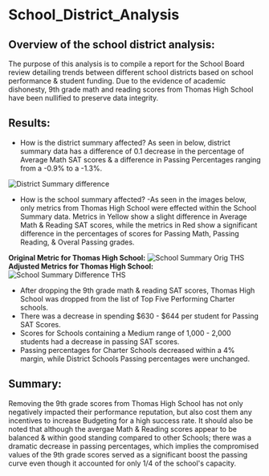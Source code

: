 # School_District_Analysis

## Overview of the school district analysis:
The purpose of this analysis is to compile a report for the School Board review detailing trends between different school districts based on school performance & student funding. Due to the evidence of academic dishonesty, 9th grade math and reading scores from Thomas High School have been nullified to preserve data integrity.  


## Results:

* How is the district summary affected?
As seen in below, district summary data has a difference of 0.1 decrease in the percentage of Average Math SAT scores & a difference in Passing Percentages ranging from a -0.9% to a -1.3%. 

![District Summary difference ](https://user-images.githubusercontent.com/91990957/142989767-c08c7c31-0f07-4e4a-bb35-931ee9ea9dd4.jpg)


* How is the school summary affected?
-As seen in the images below, only metrics from Thomas High School were effected within the School Summary data. Metrics in Yellow show a slight difference in Average Math & Reading SAT scores, while the metrics in Red show a significant difference in the percentages of scores for Passing Math, Passing Reading, & Overal Passing grades.

**Original Metric for Thomas High School:** 
![School Summary Orig THS](https://user-images.githubusercontent.com/91990957/142987791-f3209bed-906e-483c-b9cb-5c78b59055e2.png)
**Adjusted Metrics for Thomas High School:**
![School Summary Difference THS](https://user-images.githubusercontent.com/91990957/142987812-08205e1d-bff2-44a6-89a4-844e99f8102a.png)


* After dropping the 9th grade math & reading SAT scores, Thomas High School was dropped from the list of Top Five Performing Charter schools.
* There was a decrease in spending $630 - $644 per student for Passing SAT Scores.
* Scores for Schools containing a Medium range of 1,000 - 2,000 students had a decrease in passing SAT scores. 
* Passing percentages for Charter Schools decreased within a 4% margin, while District Schools Passing percentages were unchanged. 

 
## Summary:
Removing the 9th grade scores from Thomas High School has not only negatively impacted their performance reputation, but also cost them any incentives to increase Budgeting for a high success rate. It should also be noted that although the avergae Math & Reading scores appear to be balanced & within good standing compared to other Schools; there was a dramatic decrease in passing percentages, which implies the compromised values of the 9th grade scores served as a significant boost the passing curve even though it accounted for only 1/4 of the school's capacity.

